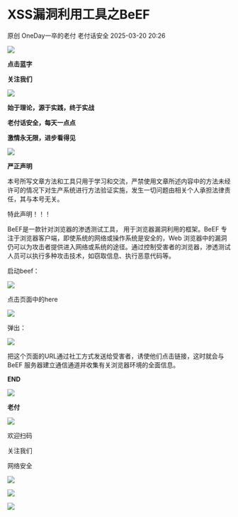 #  XSS漏洞利用工具之BeEF   
原创 OneDay一卒的老付  老付话安全   2025-03-20 20:26  
  
![](https://mmbiz.qpic.cn/mmbiz_gif/7UnMUNqGIz071DWbJdrzpdJpDxlHDFtnMDlvK8TeibfibdovgH3vMKfIloQibicL6TTiaXQib28nacKJv8qx7AJNnm8g/640?wx_fmt=gif "")  
  
**点击蓝字**  
  
**关注我们**  
  
![](https://mmbiz.qpic.cn/sz_mmbiz_gif/MVPvEL7Qg0E3EDiaBQZPhveZ4OnRicVw4gYtShmROav0FxbCicibPVXF436z721PLib1ymKaug1Rs2IYJmtibczLuNLg/640?wx_fmt=gif "")  
  
  
**始于理论，源于实践，终于实战**  
  
**老付话安全，每天一点点**  
  
**激情永无限，进步看得见**  
  
  
![](https://mmbiz.qpic.cn/mmbiz_png/lB1oaPhdMNvxZ67rEjeQWUFqwCxiacBblWHRAxzuoMfYPQXETZ7Y5bsGSLBPy2QGDKIbia74ruAWgJXhWkMlGgkA/640?wx_fmt=png "")  
  
**严正声明**  
  
  
  
本号所写文章方法和工具只用于学习和交流，严禁使用文章所述内容中的方法未经许可的情况下对生产系统进行方法验证实施，发生一切问题由相关个人承担法律责任，其与本号无关。  
  
特此声明！！！  
  
  
BeEF是一款针对浏览器的渗透测试工具， 用于浏览器漏洞利用的框架。BeEF 专注于浏览器客户端，即使系统的网络或操作系统是安全的，Web 浏览器中的漏洞仍可以为攻击者提供进入网络或系统的途径。通过控制受害者的浏览器，渗透测试人员可以执行多种攻击技术，如窃取信息、执行恶意代码等。  
  
  
启动beef：  
  
![](https://mmbiz.qpic.cn/mmbiz_png/icKb2wsWzy9NqsZiaOn4oHLqNrTYjJ86UCYmTTGV735qLPMCNCTFtSIiavdlPgWh0yW0XwqqFTybhH9ZYHBRVSFgg/640?wx_fmt=png "")  
  
  
点击页面中的here  
  
![](https://mmbiz.qpic.cn/mmbiz_png/icKb2wsWzy9NqsZiaOn4oHLqNrTYjJ86UCEEF2XkiaVvGxt5OWVTZCZMGia6M7icR5RWV7LbpxeIJjpRdz7eD7yHlpw/640?wx_fmt=png "")  
  
弹出：  
  
![](https://mmbiz.qpic.cn/mmbiz_png/icKb2wsWzy9NqsZiaOn4oHLqNrTYjJ86UCx9T8kl04ESmuFC2a1YJBjbjwjPichnFqxLxZ5ZfP2tEs1D3eJuso5Wg/640?wx_fmt=png "")  
  
把这个页面的URL通过社工方式发送给受害者，诱使他们点击链接，这时就会与 BeEF 服务器建立通信通道并收集有关浏览器环境的全面信息。  
  
  
  
  
  
**END**  
  
  
  
![](https://mmbiz.qpic.cn/mmbiz_png/oZN2pbzJKdWUK3Ne8uSjJibGEKUc8s8FbE3ibZ4mjQicF2gDe1DTSIqmWKU5YsEtQgKubRf5IySO9NkDcr1valibkw/640?wx_fmt=png "")  
  
**老付**  
  
  
  
  
![](https://mmbiz.qpic.cn/mmbiz_jpg/icKb2wsWzy9ORYSWhDNicEicRGRDKAtYKxHiczj6Y36GXkmREcnyoDuomV4Mv8R0f00X8nWby1hdNDwYGv2owdnCXg/640?wx_fmt=jpeg "")  
  
欢迎扫码  
  
关注我们  
  
网络安全  
  
![](https://mmbiz.qpic.cn/sz_mmbiz_png/MGCuM8RxgBrAiaXKicQAtmSp9YTKetGPJPuXs2qjPqsAS6kA3H68OxicpeGaHD7vgMPgNbbfib6kd8FmLtchGWqDFQ/640?wx_fmt=png "")  
  
  
  
![](https://mmbiz.qpic.cn/sz_mmbiz_png/pvny8ibJ30HReTzy7GMPOG1ib3WIDLJlkPkdfm6xOwn2eQhjuJlia70sMafqZ16R8kLJ1vDiarD8qib0icQ2VntWGFpA/640?wx_fmt=png "")  
  
  
![](https://mmbiz.qpic.cn/mmbiz_png/e7Rk3vLDb5uzoEC41NayHia3vKfBKJ4jNYnEaVF35mYHxOQW9ukUibcn2iaFxJichsBBZHmbMibOWia3JfRfSmPApevA/640?wx_fmt=png "")  
  
  
